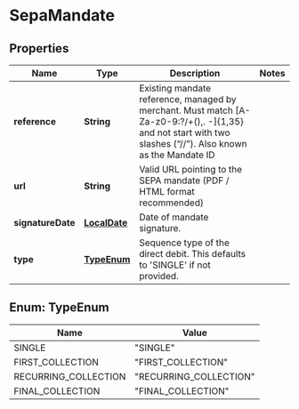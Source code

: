 
# SepaMandate

## Properties
Name | Type | Description | Notes
------------ | ------------- | ------------- | -------------
**reference** | **String** | Existing mandate reference, managed by merchant. Must match [A-Za-z0-9:?/+(),. -]{1,35} and not start with two slashes (“//”). Also known as the Mandate ID | 
**url** | **String** | Valid URL pointing to the SEPA mandate (PDF / HTML format recommended) | 
**signatureDate** | [**LocalDate**](LocalDate.md) | Date of mandate signature. | 
**type** | [**TypeEnum**](#TypeEnum) | Sequence type of the direct debit. This defaults to &#39;SINGLE&#39; if not provided. | 


<a name="TypeEnum"></a>
## Enum: TypeEnum
Name | Value
---- | -----
SINGLE | &quot;SINGLE&quot;
FIRST_COLLECTION | &quot;FIRST_COLLECTION&quot;
RECURRING_COLLECTION | &quot;RECURRING_COLLECTION&quot;
FINAL_COLLECTION | &quot;FINAL_COLLECTION&quot;



